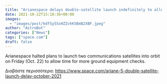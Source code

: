 ```yaml
---
title: "Arianespace delays double-satellite launch indefinitely to allow extra ground systems checks"
date: 2021-10-22T15:18:36+00:00
images:
  - "images/post/kdfSy5SsHZZvhK5BmB2XBF.jpeg"
author: "AstroBot"
categories: ["News"]
tags: ["space.com"]
draft: false
---
```


Arianespace halted plans to launch two communications satellites into orbit on Friday (Oct. 22) to allow time for more ground equipment checks. 

Διαβάστε περισσότερα: https://www.space.com/ariane-5-double-satellite-launch-delay-october-2021
